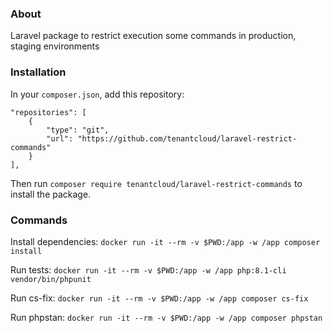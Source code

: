 ### About

Laravel package to restrict execution some commands in production, staging environments

### Installation

In your `composer.json`, add this repository:

```
"repositories": [
    {
        "type": "git",
        "url": "https://github.com/tenantcloud/laravel-restrict-commands"
    }
],
```

Then run `composer require tenantcloud/laravel-restrict-commands` to install the package.

### Commands

Install dependencies: `docker run -it --rm -v $PWD:/app -w /app composer install`

Run tests: `docker run -it --rm -v $PWD:/app -w /app php:8.1-cli vendor/bin/phpunit`

Run cs-fix: `docker run -it --rm -v $PWD:/app -w /app composer cs-fix`

Run phpstan: `docker run -it --rm -v $PWD:/app -w /app composer phpstan`
